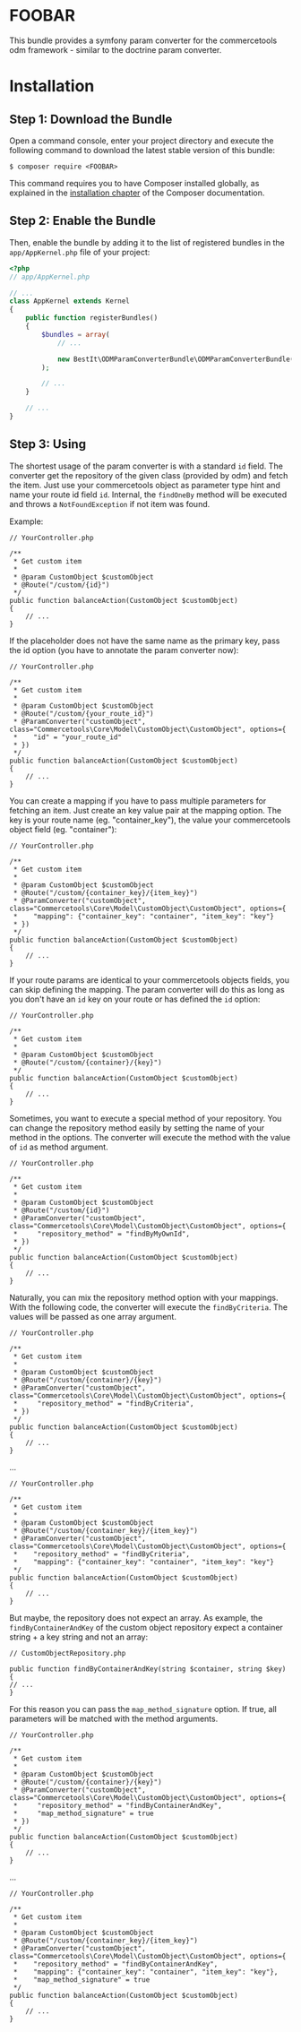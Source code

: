 # FOOBAR

This bundle provides a symfony param converter for the commercetools odm framework - similar to the doctrine param converter. 

Installation
============

Step 1: Download the Bundle
---------------------------

Open a command console, enter your project directory and execute the
following command to download the latest stable version of this bundle:

```console
$ composer require <FOOBAR>
```

This command requires you to have Composer installed globally, as explained
in the [installation chapter](https://getcomposer.org/doc/00-intro.md)
of the Composer documentation.

Step 2: Enable the Bundle
-------------------------

Then, enable the bundle by adding it to the list of registered bundles
in the `app/AppKernel.php` file of your project:

```php
<?php
// app/AppKernel.php

// ...
class AppKernel extends Kernel
{
    public function registerBundles()
    {
        $bundles = array(
            // ...

            new BestIt\ODMParamConverterBundle\ODMParamConverterBundle(),
        );

        // ...
    }

    // ...
}
```

Step 3: Using
-------------------------

The shortest usage of the param converter is with a standard `id` field. The converter get the repository of the given class (provided by odm)
and fetch the item. Just use your commercetools object as parameter type hint and name your route id field `id`.
Internal, the `findOneBy` method will be executed and throws a `NotFoundException` if not item was found.

Example:
```
// YourController.php

/**
 * Get custom item
 *
 * @param CustomObject $customObject
 * @Route("/custom/{id}")
 */
public function balanceAction(CustomObject $customObject)
{
    // ...
}
```

If the placeholder does not have the same name as the primary key, pass the id option (you have to annotate the param converter now):

```
// YourController.php

/**
 * Get custom item
 *
 * @param CustomObject $customObject
 * @Route("/custom/{your_route_id}")
 * @ParamConverter("customObject", class="Commercetools\Core\Model\CustomObject\CustomObject", options={
 *    "id" = "your_route_id"
 * }) 
 */
public function balanceAction(CustomObject $customObject)
{
    // ...
}
```

You can create a mapping if you have to pass multiple parameters for fetching an item. Just create an key value pair
at the mapping option. The key is your route name (eg. "container_key"), the value your commercetools object field (eg. "container"):

```
// YourController.php

/**
 * Get custom item
 *
 * @param CustomObject $customObject
 * @Route("/custom/{container_key}/{item_key}")
 * @ParamConverter("customObject", class="Commercetools\Core\Model\CustomObject\CustomObject", options={
 *    "mapping": {"container_key": "container", "item_key": "key"}
 * }) 
 */
public function balanceAction(CustomObject $customObject)
{
    // ...
}
```

If your route params are identical to your commercetools objects fields, you can skip defining the mapping. The param converter will do this
as long as you don't have an `id` key on your route or has defined the `id` option:

```
// YourController.php

/**
 * Get custom item
 *
 * @param CustomObject $customObject
 * @Route("/custom/{container}/{key}")
 */
public function balanceAction(CustomObject $customObject)
{
    // ...
}
```

Sometimes, you want to execute a special method of your repository. You can change the repository method easily by setting
the name of your method in the options. The converter will execute the method with the value of `id` as method argument.

```
// YourController.php

/**
 * Get custom item
 *
 * @param CustomObject $customObject
 * @Route("/custom/{id}")
 * @ParamConverter("customObject", class="Commercetools\Core\Model\CustomObject\CustomObject", options={
 *     "repository_method" = "findByMyOwnId",
 * }) 
 */
public function balanceAction(CustomObject $customObject)
{
    // ...
}
```

Naturally, you can mix the repository method option with your mappings. With the following code, the converter will execute
the `findByCriteria`. The values will be passed as one array argument.

```
// YourController.php

/**
 * Get custom item
 *
 * @param CustomObject $customObject
 * @Route("/custom/{container}/{key}")
 * @ParamConverter("customObject", class="Commercetools\Core\Model\CustomObject\CustomObject", options={
 *     "repository_method" = "findByCriteria",
 * }) 
 */
public function balanceAction(CustomObject $customObject)
{
    // ...
}
```

... 

```
// YourController.php

/**
 * Get custom item
 *
 * @param CustomObject $customObject
 * @Route("/custom/{container_key}/{item_key}")
 * @ParamConverter("customObject", class="Commercetools\Core\Model\CustomObject\CustomObject", options={
 *    "repository_method" = "findByCriteria",
 *    "mapping": {"container_key": "container", "item_key": "key"}
 */
public function balanceAction(CustomObject $customObject)
{
    // ...
}
```

But maybe, the repository does not expect an array. As example, the `findByContainerAndKey` of the custom object repository
expect a container string + a key string and not an array:

```
// CustomObjectRepository.php

public function findByContainerAndKey(string $container, string $key)
{
// ...
}
```

For this reason you can pass the `map_method_signature` option. If true, all parameters will be matched with the method arguments.

```
// YourController.php

/**
 * Get custom item
 *
 * @param CustomObject $customObject
 * @Route("/custom/{container}/{key}")
 * @ParamConverter("customObject", class="Commercetools\Core\Model\CustomObject\CustomObject", options={
 *     "repository_method" = "findByContainerAndKey",
 *     "map_method_signature" = true
 * }) 
 */
public function balanceAction(CustomObject $customObject)
{
    // ...
}
```

... 

```
// YourController.php

/**
 * Get custom item
 *
 * @param CustomObject $customObject
 * @Route("/custom/{container_key}/{item_key}")
 * @ParamConverter("customObject", class="Commercetools\Core\Model\CustomObject\CustomObject", options={
 *    "repository_method" = "findByContainerAndKey",
 *    "mapping": {"container_key": "container", "item_key": "key"},
 *    "map_method_signature" = true
 */
public function balanceAction(CustomObject $customObject)
{
    // ...
}
```